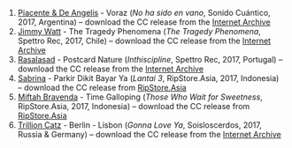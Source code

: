 1. [Piacente & De Angelis](https://musicbrainz.org/artist/9ca7157c-486f-4352-a1b4-079752b8eec6) - Voraz (_No ha sido en vano_, Sonido Cuántico, 2017, Argentina) – download the CC release from the [Internet Archive](https://archive.org/details/no-ha-sido-en-vano-2017-sonido-cuantico)
1. [Jimmy Watt](https://musicbrainz.org/artist/affddeb1-f634-4985-92be-1be4a681cde4) - The Tragedy Phenomena (_The Tragedy Phenomena_, Spettro Rec, 2017, Chile) – download the CC release from the [Internet Archive](https://archive.org/details/SR164JimmyWattTheTragedyPhenomena)
1. [Rasalasad](https://musicbrainz.org/artist/800bf987-03bb-47b6-bbe5-5a95202278c2) - Postcard Nature (_Inthiscipline_, Spettro Rec, 2017, Portugal) – download the CC release from the [Internet Archive](https://archive.org/details/ArtificialLandRasalasad)
1. [Sabrina](https://musicbrainz.org/artist/0f3d9583-fd17-4157-af61-fb62ba81c449) - Parkir Dikit Bayar Ya (_Lantai 3_, RipStore.Asia, 2017, Indonesia) – download the CC release from [RipStore.Asia](https://play.ripstore.asia/station/lantai-3-album/)
1. [Miftah Bravenda](https://musicbrainz.org/artist/34f53955-7077-44aa-bc5e-395aa3883e08) - Time Galloping (_Those Who Wait for Sweetness_, RipStore.Asia, 2017, Indonesia) – download the CC release from [RipStore.Asia](https://play.ripstore.asia/station/those-who-wait-sweetness-single/)
1. [Trillion Catz](https://musicbrainz.org/artist/3a8bac07-6baf-4d94-a068-c07a9189189f) - Berlin - Lisbon (_Gonna Love Ya_, Soisloscerdos, 2017, Russia & Germany) – download the CC release from the [Internet Archive](https://archive.org/details/slc27.trillion_catz-gonna_love_ya)